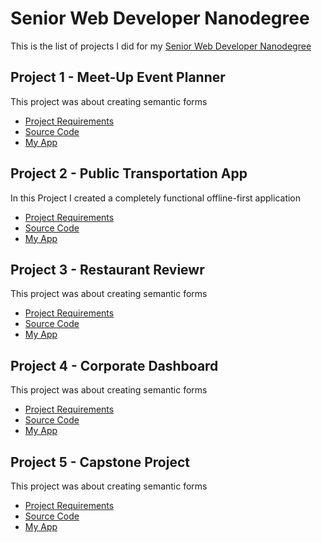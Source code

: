 # Senior Web Developer Nanodegree 

This is the list of projects I did for my [Senior Web Developer Nanodegree](https://www.udacity.com/course/senior-web-developer-nanodegree--nd802)


## Project 1 - Meet-Up Event Planner

This project was about creating semantic forms

- [Project Requirements]()
- [Source Code]()
- [My App]()


## Project 2 - Public Transportation App

In this Project I created a completely functional offline-first application

- [Project Requirements]()
- [Source Code]()
- [My App]()

## Project 3 - Restaurant Reviewr

This project was about creating semantic forms

- [Project Requirements]()
- [Source Code]()
- [My App]()

## Project 4 - Corporate Dashboard

This project was about creating semantic forms

- [Project Requirements]()
- [Source Code]()
- [My App]()

## Project 5 - Capstone Project

This project was about creating semantic forms

- [Project Requirements]()
- [Source Code]()
- [My App]()
